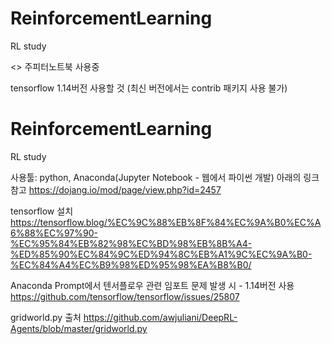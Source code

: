 ﻿# ReinforcementLearning
RL study

<<Hyungjun>>
주피터노트북 사용중

tensorflow 1.14버전 사용할 것 (최신 버전에서는 contrib 패키지 사용 불가)
# ReinforcementLearning
RL study

사용툴: python, Anaconda(Jupyter Notebook - 웹에서 파이썬 개발)
아래의 링크 참고
https://dojang.io/mod/page/view.php?id=2457

tensorflow 설치
https://tensorflow.blog/%EC%9C%88%EB%8F%84%EC%9A%B0%EC%A6%88%EC%97%90-%EC%95%84%EB%82%98%EC%BD%98%EB%8B%A4-%ED%85%90%EC%84%9C%ED%94%8C%EB%A1%9C%EC%9A%B0-%EC%84%A4%EC%B9%98%ED%95%98%EA%B8%B0/

Anaconda Prompt에서 텐서플로우 관련 임포트 문제 발생 시 - 1.14버전 사용
https://github.com/tensorflow/tensorflow/issues/25807

gridworld.py 출처
https://github.com/awjuliani/DeepRL-Agents/blob/master/gridworld.py